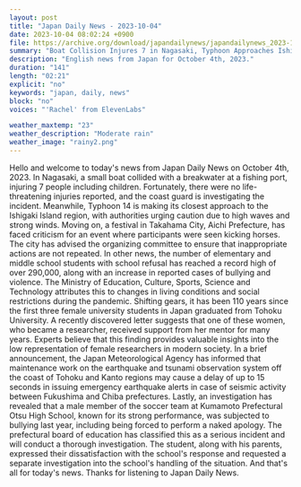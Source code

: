 ```yaml
---
layout: post
title: "Japan Daily News - 2023-10-04"
date: 2023-10-04 08:02:24 +0900
file: https://archive.org/download/japandailynews/japandailynews_2023-10-04.mp3
summary: "Boat Collision Injures 7 in Nagasaki, Typhoon Approaches Ishigaki Island, & more…"
description: "English news from Japan for October 4th, 2023."
duration: "141"
length: "02:21"
explicit: "no"
keywords: "japan, daily, news"
block: "no"
voices: "'Rachel' from ElevenLabs"

weather_maxtemp: "23"
weather_description: "Moderate rain"
weather_image: "rainy2.png"
---
```


Hello and welcome to today's news from Japan Daily News on October 4th, 2023. In Nagasaki, a small boat collided with a breakwater at a fishing port, injuring 7 people including children. Fortunately, there were no life-threatening injuries reported, and the coast guard is investigating the incident. Meanwhile, Typhoon 14 is making its closest approach to the Ishigaki Island region, with authorities urging caution due to high waves and strong winds. Moving on, a festival in Takahama City, Aichi Prefecture, has faced criticism for an event where participants were seen kicking horses. The city has advised the organizing committee to ensure that inappropriate actions are not repeated. In other news, the number of elementary and middle school students with school refusal has reached a record high of over 290,000, along with an increase in reported cases of bullying and violence. The Ministry of Education, Culture, Sports, Science and Technology attributes this to changes in living conditions and social restrictions during the pandemic. Shifting gears, it has been 110 years since the first three female university students in Japan graduated from Tohoku University. A recently discovered letter suggests that one of these women, who became a researcher, received support from her mentor for many years. Experts believe that this finding provides valuable insights into the low representation of female researchers in modern society. In a brief announcement, the Japan Meteorological Agency has informed that maintenance work on the earthquake and tsunami observation system off the coast of Tohoku and Kanto regions may cause a delay of up to 15 seconds in issuing emergency earthquake alerts in case of seismic activity between Fukushima and Chiba prefectures. Lastly, an investigation has revealed that a male member of the soccer team at Kumamoto Prefectural Otsu High School, known for its strong performance, was subjected to bullying last year, including being forced to perform a naked apology. The prefectural board of education has classified this as a serious incident and will conduct a thorough investigation. The student, along with his parents, expressed their dissatisfaction with the school's response and requested a separate investigation into the school's handling of the situation.   And that's all for today's news. Thanks for listening to Japan Daily News.
